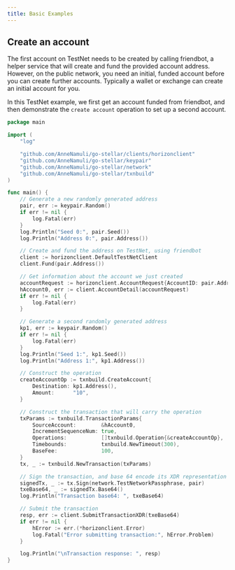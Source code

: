 ```yaml
---
title: Basic Examples
---
```


## Create an account

The first account on TestNet needs to be created by calling friendbot, a helper service that will create and fund the
provided account address. However, on the public network, you need an initial, funded account before you can create further accounts. Typically a wallet or exchange can create an initial account for you.

In this TestNet example, we first get an account funded from friendbot, and then demonstrate the `create account`
operation to set up a second account.

```go
package main

import (
	"log"

	"github.com/AnneNamuli/go-stellar/clients/horizonclient"
	"github.com/AnneNamuli/go-stellar/keypair"
	"github.com/AnneNamuli/go-stellar/network"
	"github.com/AnneNamuli/go-stellar/txnbuild"
)

func main() {
	// Generate a new randomly generated address
	pair, err := keypair.Random()
	if err != nil {
		log.Fatal(err)
	}
	log.Println("Seed 0:", pair.Seed())
	log.Println("Address 0:", pair.Address())

	// Create and fund the address on TestNet, using friendbot
	client := horizonclient.DefaultTestNetClient
	client.Fund(pair.Address())

	// Get information about the account we just created
	accountRequest := horizonclient.AccountRequest{AccountID: pair.Address()}
	hAccount0, err := client.AccountDetail(accountRequest)
	if err != nil {
		log.Fatal(err)
	}

	// Generate a second randomly generated address
	kp1, err := keypair.Random()
	if err != nil {
		log.Fatal(err)
	}
	log.Println("Seed 1:", kp1.Seed())
	log.Println("Address 1:", kp1.Address())

	// Construct the operation
	createAccountOp := txnbuild.CreateAccount{
		Destination: kp1.Address(),
		Amount:      "10",
	}

	// Construct the transaction that will carry the operation
	txParams := txnbuild.TransactionParams{
		SourceAccount:        &hAccount0,
		IncrementSequenceNum: true,
		Operations:           []txnbuild.Operation{&createAccountOp},
		Timebounds:           txnbuild.NewTimeout(300),
		BaseFee:              100,
	}
	tx, _ := txnbuild.NewTransaction(txParams)

	// Sign the transaction, and base 64 encode its XDR representation
	signedTx, _ := tx.Sign(network.TestNetworkPassphrase, pair)
	txeBase64, _ := signedTx.Base64()
	log.Println("Transaction base64: ", txeBase64)

	// Submit the transaction
	resp, err := client.SubmitTransactionXDR(txeBase64)
	if err != nil {
		hError := err.(*horizonclient.Error)
		log.Fatal("Error submitting transaction:", hError.Problem)
	}

	log.Println("\nTransaction response: ", resp)
}

```
